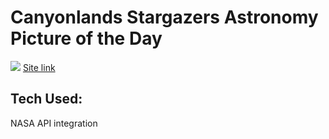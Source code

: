 # Canyonlands Stargazers Astronomy Picture of the Day

<a href="https://canyonlands-stargazers-apod.netlify.app/" target="_blank"><img src="pic.png"/></a>
<a href="https://canyonlands-stargazers-apod.netlify.app/" target="_blank">Site link</a>

## Tech Used:

NASA API integration


